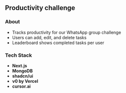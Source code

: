 ## Productivity challenge
### About

- Tracks productivity for our WhatsApp group challenge
- Users can add, edit, and delete tasks
- Leaderboard shows completed tasks per user

### Tech Stack

- **Next.js**
- **MongoDB**
- **shadcn/ui**
- **v0 by Vercel**
- **cursor.ai**



